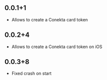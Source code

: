 ## 0.0.1+1

* Allows to create a Conekta card token

## 0.0.2+4

* Allows to create a Conekta card token on iOS

## 0.0.3+8

* Fixed crash on start

